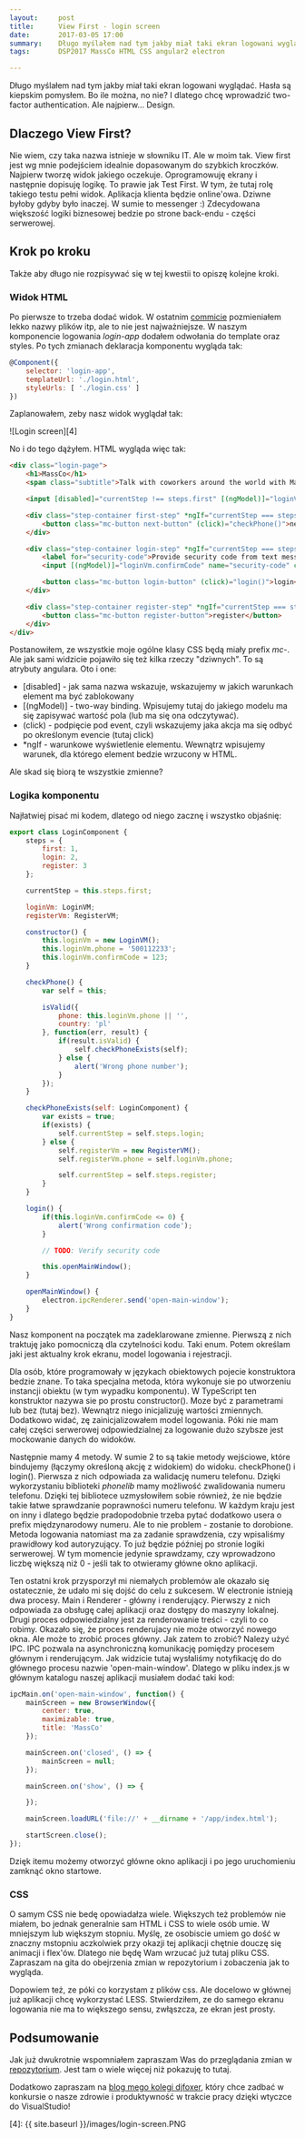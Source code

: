```yaml
---
layout:     post
title:      View First - login screen
date:       2017-03-05 17:00
summary:    Długo myślałem nad tym jakby miał taki ekran logowani wyglądać. Hasła są kiepskim pomysłem. Bo ile można, no nie? I dlatego chcę wprowadzić two-factor authentication. Ale najpierw... Design.
tags:       DSP2017 MassCo HTML CSS angular2 electron

---
```


Długo myślałem nad tym jakby miał taki ekran logowani wyglądać. Hasła są kiepskim pomysłem. Bo ile można, no nie? I dlatego chcę wprowadzić two-factor authentication. Ale najpierw... Design.

## Dlaczego View First? ##

Nie wiem, czy taka nazwa istnieje w słowniku IT. Ale w moim tak. View first jest wg mnie podejściem idealnie dopasowanym do szybkich kroczków. Najpierw tworzę widok jakiego oczekuje. Oprogramowuję ekrany i następnie dopisuję logikę. To prawie jak Test First. W tym, że tutaj rolę takiego testu pełni widok. Aplikacja klienta będzie online'owa. Dziwne byłoby gdyby było inaczej. W sumie to messenger :) Zdecydowana większość logiki biznesowej bedzie po strone back-endu - części serwerowej.

## Krok po kroku ##

Także aby długo nie rozpisywać się w tej kwestii to opiszę kolejne kroki.

### Widok HTML ###

Po pierwsze to trzeba dodać widok. W ostatnim [commicie][1] pozmieniałem lekko nazwy plików itp, ale to nie jest najważniejsze. W naszym komponencie logowania *login-app* dodałem odwołania do template oraz styles. Po tych zmianach deklaracja komponentu wygląda tak:

```js
@Component({
    selector: 'login-app',
    templateUrl: './login.html',
    styleUrls: [ './login.css' ]    
})
```

Zaplanowałem, zeby nasz widok wyglądał tak:

![Login screen][4]

No i do tego dążyłem. HTML wygląda więc tak:

```html
<div class="login-page">
    <h1>MassCo</h1>
    <span class="subtitle">Talk with coworkers around the world with MassCo!</span>

    <input [disabled]="currentStep !== steps.first" [(ngModel)]="loginVm.phone" class="mc-input" type="tel" placeholder="Cellphone number">

    <div class="step-container first-step" *ngIf="currentStep === steps.first">
        <button class="mc-button next-button" (click)="checkPhone()">next</button>
    </div>

    <div class="step-container login-step" *ngIf="currentStep === steps.login">
        <label for="security-code">Provide security code from text message we send you:</label>
        <input [(ngModel)]="loginVm.confirmCode" name="security-code" class="mc-input" type="number" maxlength="4" placeholder="Enter security code">

        <button class="mc-button login-button" (click)="login()">login</button>
    </div>

    <div class="step-container register-step" *ngIf="currentStep === steps.register">
        <button class="mc-button register-button">register</button>
    </div>
</div>
```

Postanowiłem, ze wszystkie moje ogólne klasy CSS będą miały prefix *mc-*. Ale jak sami widzicie pojawiło się też kilka rzeczy "dziwnych". To są atrybuty angulara. Oto i one:

 - [disabled] - jak sama nazwa wskazuje, wskazujemy w jakich warunkach element ma być zablokowany
 - [(ngModel)] - two-way binding. Wpisujemy tutaj do jakiego modelu ma się zapisywać wartość pola (lub ma się ona odczytywać).
 - (click) - podpięcie pod event, czyli wskazujemy jaka akcja ma się odbyć po określonym evencie (tutaj click)
 - *ngIf - warunkowe wyświetlenie elementu. Wewnątrz wpisujemy warunek, dla którego element bedzie wrzucony w HTML.
 
Ale skad się biorą te wszystkie zmienne?

### Logika komponentu ###

Najłatwiej pisać mi kodem, dlatego od niego zacznę i wszystko objaśnię:

```js
export class LoginComponent { 
    steps = {
        first: 1,
        login: 2,
        register: 3
    };

    currentStep = this.steps.first;

    loginVm: LoginVM;
    registerVm: RegisterVM;

    constructor() {
        this.loginVm = new LoginVM();
        this.loginVm.phone = '500112233';
        this.loginVm.confirmCode = 123;
    }

    checkPhone() {
        var self = this;

        isValid({
            phone: this.loginVm.phone || '',
            country: 'pl'
        }, function(err, result) {
            if(result.isValid) {
                self.checkPhoneExists(self);
            } else {
                alert('Wrong phone number');
            }
        });        
    }

    checkPhoneExists(self: LoginComponent) {
        var exists = true;
        if(exists) {
            self.currentStep = self.steps.login;
        } else {
            self.registerVm = new RegisterVM();
            self.registerVm.phone = self.loginVm.phone;

            self.currentStep = self.steps.register;
        }
    }

    login() {
        if(this.loginVm.confirmCode <= 0) {
            alert('Wrong confirmation code');
        }

        // TODO: Verify security code

        this.openMainWindow();
    }

    openMainWindow() {
        electron.ipcRenderer.send('open-main-window');
    }
}
```

Nasz komponent na początek ma zadeklarowane zmienne. Pierwszą z nich traktuję jako pomocniczą dla czytelności kodu. Taki enum. Potem określam jaki jest aktualny krok ekranu, model logowania i rejestracji. 

Dla osób, które programowały w językach obiektowych pojecie konstruktora bedzie znane. To taka specjalna metoda, która wykonuje sie po utworzeniu instancji obiektu (w tym wypadku komponentu). W TypeScript ten konstruktor nazywa sie po prostu constructor(). Moze być z parametrami lub bez (tutaj bez). Wewnątrz niego inicjalizuję wartości zmiennych. Dodatkowo widać, zę zainicjalizowałem model logowania. Póki nie mam całej części serwerowej odpowiedzialnej za logowanie dużo szybsze jest mockowanie danych do widoków. 

Następnie mamy 4 metody. W sumie 2 to są takie metody wejściowe, które bindujemy (łączymy określoną akcję z widokiem) do widoku. checkPhone() i login(). Pierwsza z nich odpowiada za walidację numeru telefonu. Dzięki wykorzystaniu biblioteki *phonelib* mamy możliwość zwalidowania numeru telefonu. Dzięki tej bibliotece uzmysłowiłem sobie również, że nie będzie takie łatwe sprawdzanie poprawności numeru telefonu. W każdym kraju jest on inny i dlatego będzie pradopodobnie trzeba pytać dodatkowo usera o prefix międzynarodowy numeru. Ale to nie problem - zostanie to dorobione. Metoda logowania natomiast ma za zadanie sprawdzenia, czy wpisaliśmy prawidłowy kod autoryzujący. To już będzie później po stronie logiki serwerowej. W tym momencie jedynie sprawdzamy, czy wprowadzono liczbę większą niż 0 - jeśli tak to otwieramy główne okno aplikacji.

Ten ostatni krok przysporzył mi niemałych problemów ale okazało się ostatecznie, że udało mi się dojść do celu z sukcesem. W electronie istnieją dwa procesy. Main i Renderer - główny i renderujący. Pierwszy z nich odpowiada za obsługę całej aplikacji oraz dostępy do maszyny lokalnej. Drugi proces odpowiedzialny jest za renderowanie treści - czyli to co robimy. Okazało się, że proces renderujacy nie może otworzyć nowego okna. Ale może to zrobić proces główny. Jak zatem to zrobić? Nalezy użyć IPC. IPC pozwala na asynchroniczną komunikację pomiędzy procesem głównym i renderującym. Jak widzicie tutaj wysłaliśmy notyfikację do do głównego procesu nazwie 'open-main-window'. Dlatego w pliku index.js w głównym katalogu naszej aplikacji musiałem dodać taki kod:

```js
ipcMain.on('open-main-window', function() {
    mainScreen = new BrowserWindow({
        center: true,
        maximizable: true,
        title: 'MassCo'
    });

    mainScreen.on('closed', () => {
        mainScreen = null;
    });

    mainScreen.on('show', () => {

    });

    mainScreen.loadURL('file://' + __dirname + '/app/index.html');

    startScreen.close();
});
```

Dzięk itemu możemy otworzyć główne okno aplikacji i po jego uruchomieniu zamknąć okno startowe.

### CSS ###
O samym CSS nie bedę opowiadałza wiele. Większych też problemów nie miałem, bo jednak generalnie sam HTML i CSS to wiele osób umie. W mniejszym lub większym stopniu. Myślę, ze osobiscie umiem go dość w znaczny mstopniu aczkolwiek przy okazji tej aplikacji chętnie douczę się animacji i flex'ów. Dlatego nie będę Wam wrzucać już tutaj pliku CSS. Zapraszam na gita do obejrzenia zmian w repozytorium i zobaczenia jak to wygląda.

Dopowiem też, ze póki co korzystam z plików css. Ale docelowo w głównej już aplikacji chcę wykorzystać LESS. Stwierdziłem, ze do samego ekranu logowania nie ma to większego sensu, zwłąszcza, ze ekran jest prosty. 

## Podsumowanie ##

Jak już dwukrotnie wspomniałem zapraszam Was do przeglądania zmian w [repozytorium][2]. Jest tam o wiele więcej niż pokazuję to tutaj. 

Dodatkowo zapraszam na [blog mego kolegi djfoxer][3], który chce zadbać w konkursie o nasze zdrowie i produktywność w trakcie pracy dzięki wtyczce do VisualStudio! 


  [1]: https://github.com/duszekmestre/MassCo/commit/00f93f44f1a2f4552228c9dabf088e923ea639bd
  [2]: https://github.com/duszekmestre/MassCo
  [3]: https://www.dobreprogramy.pl/djfoxer
  [4]: {{ site.baseurl }}/images/login-screen.PNG